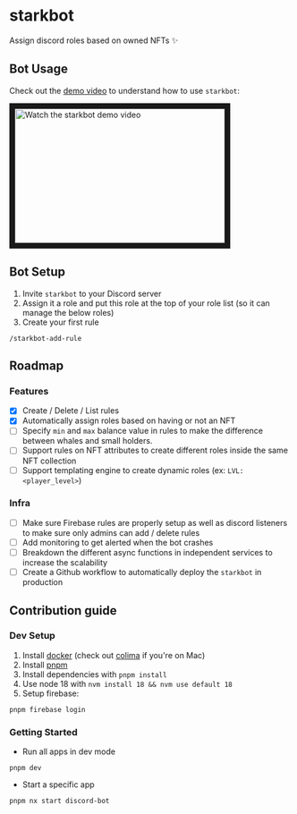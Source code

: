# starkbot

Assign discord roles based on owned NFTs ✨

## Bot Usage

Check out the [demo video](https://youtu.be/t6fzjxRs_TA) to understand how to use `starkbot`:

<a href="https://youtu.be/t6fzjxRs_TA" target="_blank">
 <img src="http://img.youtube.com/vi/t6fzjxRs_TA/hqdefault.jpg" alt="Watch the starkbot demo video" width="375" height="240" border="10" />
</a>

## Bot Setup

1. Invite `starkbot` to your Discord server
2. Assign it a role and put this role at the top of your role list (so it can manage the below roles)
3. Create your first rule
```
/starkbot-add-rule
```

## Roadmap

### Features

- [x] Create / Delete / List rules
- [x] Automatically assign roles based on having or not an NFT
- [ ] Specify `min` and `max` balance value in rules to make the difference between whales and small holders.
- [ ] Support rules on NFT attributes to create different roles inside the same NFT collection
- [ ] Support templating engine to create dynamic roles (ex: `LVL: <player_level>`)

### Infra

- [ ] Make sure Firebase rules are properly setup as well as discord listeners to make sure only admins can add / delete rules
- [ ] Add monitoring to get alerted when the bot crashes
- [ ] Breakdown the different async functions in independent services to increase the scalability
- [ ] Create a Github workflow to automatically deploy the `starkbot` in production

## Contribution guide

### Dev Setup

1. Install [docker](https://docs.docker.com/get-docker/) (check out [colima](https://github.com/abiosoft/colima) if you're on Mac)
2. Install [pnpm](https://pnpm.io/installation#using-npm)
3. Install dependencies with `pnpm install`
4. Use node 18 with `nvm install 18 && nvm use default 18`
5. Setup firebase:

```
pnpm firebase login
```

### Getting Started

- Run all apps in dev mode

```
pnpm dev
```

- Start a specific app

```
pnpm nx start discord-bot
```

